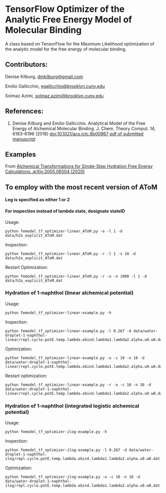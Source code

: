 # TensorFlow Optimizer of the Analytic Free Energy Model of Molecular Binding 

A class based on TensorFlow for the Maximum Likelihood optimization of the analytic model for the free energy of molecular binding.

## Contributors:

Denise Kilburg, dmkilburg@gmail.com

Emilio Gallicchio, egallicchio@brooklyn.cuny.edu

Solmaz Azimi, solmaz.azimi@brooklyn.cuny.edu

## References:

1. Denise Kilburg and Emilio Gallicchio. Analytical Model of the Free Energy of Alchemical Molecular Binding. J. Chem. Theory Comput. 14, 6183–6196 (2018) [doi:10.1021/acs.jctc.8b00967](http://dx.doi.org/10.1021/acs.jctc.8b00967) [pdf of submitted manuscript](https://www.dropbox.com/s/td1mlagbbg0siqp/analytical_theory_ms4.pdf?dl=0)

## Examples

From [Alchemical Transformations for Single-Step Hydration Free Energy Calculations. arXiv:2005.06504 (2020)](https://arxiv.org/abs/2005.06504)


## To employ with the most recent version of AToM
#### Leg is specified as either 1 or 2
#### For inspection instead of lambda state, designate stateID

Usage:

```
python femodel_tf_optimizer-linear_AToM.py -o -l 1 -d data/h2o_explicit_AToM.dat
```

Inspection:

```
python femodel_tf_optimizer-linear_AToM.py -r -l 1 -s 10 -d data/h2o_explicit_AToM.dat
```

Restart Optimization:
```
python femodel_tf_optimizer-linear_AToM.py -r -o -n 1000 -l 1 -d data/h2o_explicit_AToM.dat
```

### Hydration of 1-naphthol (linear alchemical potential)

Usage:

```
python femodel_tf_optimizer-linear-example.py -h
```

Inspection:

```
python femodel_tf_optimizer-linear-example.py -l 0.267 -d data/water-droplet-1-naphthol-linear/repl.cycle.potE.temp.lambda.ebind.lambda1.lambda2.alpha.u0.w0.dat
```

Optimization:

```
python femodel_tf_optimizer-linear-example.py -o -c 10 -n 10 -d data/water-droplet-1-naphthol-linear/repl.cycle.potE.temp.lambda.ebind.lambda1.lambda2.alpha.u0.w0.dat
```

Restart optimization:

```
python femodel_tf_optimizer-linear-example.py -r -o -c 10 -n 10 -d data/water-droplet-1-naphthol-linear/repl.cycle.potE.temp.lambda.ebind.lambda1.lambda2.alpha.u0.w0.dat
```


### Hydration of 1-naphthol (integrated logistic alchemical potential)

Usage:

```
python femodel_tf_optimizer-ilog-example.py -h
```

Inspection:

```
python femodel_tf_optimizer-ilog-example.py -l 0.267 -d data/water-droplet-1-naphthol-ilog/repl.cycle.potE.temp.lambda.ebind.lambda1.lambda2.alpha.u0.w0.dat
```

Optimization:

```
python femodel_tf_optimizer-ilog-example.py -o -c 10 -n 10 -d data/water-droplet-1-naphthol-ilog/repl.cycle.potE.temp.lambda.ebind.lambda1.lambda2.alpha.u0.w0.dat
```



